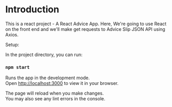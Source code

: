 # Introduction 

This is a react project - A React Advice App. Here, We're going to use React on the front end and we'll make get requests to Advice Slip JSON API using Axios.

Setup:

In the project directory, you can run:

### `npm start`

Runs the app in the development mode.\
Open [http://localhost:3000](http://localhost:3000) to view it in your browser.

The page will reload when you make changes.\
You may also see any lint errors in the console.

